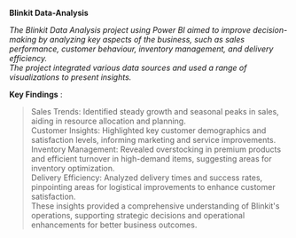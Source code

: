 **Blinkit Data-Analysis**

*The Blinkit Data Analysis project using Power BI aimed to improve decision-making by analyzing key aspects of the business, such as sales performance, customer behaviour, inventory management, and delivery efficiency.  
The project integrated various data sources and used a range of visualizations to present insights.*

**Key Findings** :

> Sales Trends: Identified steady growth and seasonal peaks in sales, aiding in resource allocation and planning.  
> Customer Insights: Highlighted key customer demographics and satisfaction levels, informing marketing and service improvements.  
> Inventory Management: Revealed overstocking in premium products and efficient turnover in high-demand items, suggesting areas for inventory optimization.  
> Delivery Efficiency: Analyzed delivery times and success rates, pinpointing areas for logistical improvements to enhance customer satisfaction.  
> These insights provided a comprehensive understanding of Blinkit's operations, supporting strategic decisions and operational enhancements for better business outcomes.  

